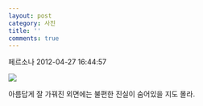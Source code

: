 ```yaml
---
layout: post
category: 사진
title: ''
comments: true
---
```

페르소나
2012-04-27 16:44:57


  

![][link0]

  

아름답게 잘 가꿔진 외면에는 불편한 진실이 숨어있을 지도 몰라.


[link0]:https://t1.daumcdn.net/cfile/tistory/162B643B4F9A4E341E
